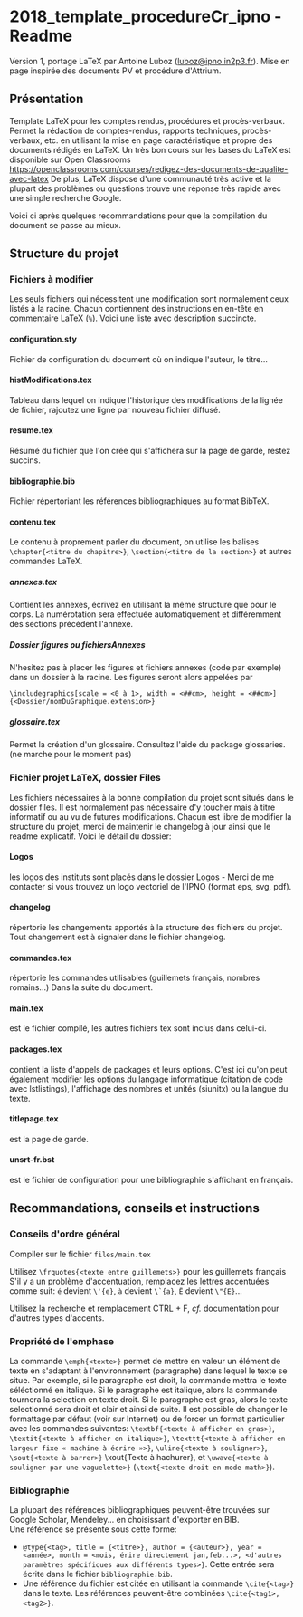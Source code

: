 # 2018_template_procedureCr_ipno - Readme
Version 1, portage LaTeX par Antoine Luboz (luboz@ipno.in2p3.fr). Mise en page inspirée des documents PV et procédure d'Attrium.
## Présentation
Template LaTeX pour les comptes rendus, procédures et procès-verbaux.
Permet la rédaction de comptes-rendus, rapports techniques, procès-verbaux, etc. en utilisant la mise en page caractéristique et propre des documents rédigés en LaTeX.
Un très bon cours sur les bases du LaTeX est disponible sur Open Classrooms  https://openclassrooms.com/courses/redigez-des-documents-de-qualite-avec-latex
De plus, LaTeX dispose d'une communauté très active et la plupart des problèmes ou questions trouve une réponse très rapide avec une simple recherche Google.

Voici ci après quelques recommandations pour que la compilation du document se passe au mieux.

## Structure du projet
    
### Fichiers à modifier
Les seuls fichiers qui nécessitent une modification sont normalement ceux listés à la racine. Chacun contiennent des instructions en en-tête en commentaire LaTeX (`%`). Voici une liste avec description succincte.
#### configuration.sty
Fichier de configuration du document où on indique l'auteur, le titre...
#### histModifications.tex
Tableau dans lequel on indique l'historique des modifications de la lignée de fichier, rajoutez une ligne par nouveau fichier diffusé.
#### resume.tex
Résumé du fichier que l'on crée qui s'affichera sur la page de garde, restez succins.
#### bibliographie.bib
Fichier répertoriant les références bibliographiques au format BibTeX.
#### contenu.tex
Le contenu à proprement parler du document, on utilise les balises `\chapter{<titre du chapitre>}`, `\section{<titre de la section>}` et autres commandes LaTeX.
##### annexes.tex
Contient les annexes, écrivez en utilisant la même structure que pour le corps. La numérotation sera effectuée automatiquement et différemment des sections précédent l'annexe.
##### Dossier figures ou fichiersAnnexes
N'hesitez pas à placer les figures et fichiers annexes (code par exemple) dans un dossier à la racine. Les figures seront alors appelées par
```{tex}
\includegraphics[scale = <0 à 1>, width = <##cm>, height = <##cm>]{<Dossier/nomDuGraphique.extension>}
```
##### glossaire.tex
Permet la création d'un glossaire. Consultez l'aide du package glossaries. (ne marche pour le moment pas)

### Fichier projet LaTeX, dossier Files
Les fichiers nécessaires à la bonne compilation du projet sont situés dans le dossier files. Il est normalement pas nécessaire d'y toucher mais à titre informatif ou au vu de futures modifications. Chacun est libre de modifier la structure du projet, merci de maintenir le changelog à jour ainsi que le readme explicatif. Voici le détail du dossier:
#### Logos
les logos des instituts sont placés dans le dossier Logos - Merci de me contacter si vous trouvez un logo vectoriel de l'IPNO (format eps, svg, pdf).
#### changelog
répertorie les changements apportés à la structure des fichiers du projet. Tout changement est à signaler dans le fichier changelog.
#### commandes.tex
répertorie les commandes utilisables (guillemets français, nombres romains...) Dans la suite du document.
#### main.tex
est le fichier compilé, les autres fichiers tex sont inclus dans celui-ci.
#### packages.tex
contient la liste d'appels de packages et leurs options. C'est ici qu'on peut également modifier les options du langage informatique (citation de code avec lstlistings), l'affichage des nombres et unités (siunitx) ou la langue du texte.
#### titlepage.tex
est la page de garde.
#### unsrt-fr.bst
est le fichier de configuration pour une bibliographie s'affichant en français.

## Recommandations, conseils et instructions
### Conseils d'ordre général
Compiler sur le fichier ```files/main.tex```

Utilisez `\frquotes{<texte entre guillemets>}` pour les guillemets français
S'il y a un problème d'accentuation, remplacez les lettres accentuées comme suit: `é` devient ```\'{e}```, `à` devient ```\`{a}```, `Ë` devient ```\"{E}```...

Utilisez la recherche et remplacement CTRL + F, _cf._ documentation pour d'autres types d'accents.

### Propriété de l'emphase
La commande `\emph{<texte>}` permet de mettre en valeur un élément de texte en s'adaptant à l'environnement (paragraphe) dans lequel le texte se situe. Par exemple, si le paragraphe est droit, la commande mettra le texte séléctionné en italique. Si le paragraphe est italique, alors la commande tournera la selection en texte droit. Si le paragraphe est gras, alors le texte selectionné sera droit et clair et ainsi de suite. Il est possible de changer le formattage par défaut (voir sur Internet) ou de forcer un format particulier avec les commandes suivantes: `\textbf{<texte à afficher en gras>}`, `\textit{<texte à afficher en italique>}`, `\texttt{<texte à afficher en largeur fixe « machine à écrire »>}`, `\uline{<texte à souligner>}`, `\sout{<texte à barrer>}`
\xout{Texte à hachurer}, et `\uwave{<texte à souligner par une vaguelette>}`  (`\text{<texte droit en mode math>}`).

### Bibliographie
La plupart des références bibliographiques peuvent-être trouvées sur Google Scholar, Mendeley... en choisissant d'exporter en BIB.  
Une référence se présente sous cette forme:
- ```@type{<tag>, title = {<titre>}, author = {<auteur>}, year = <année>, month = <mois, érire directement jan,feb...>, <d'autres paramètres spécifiques aux différents types>}```. Cette entrée sera écrite dans le fichier `bibliographie.bib`.
- Une référence du fichier est citée en utilisant la commande `\cite{<tag>}` dans le texte. Les références peuvent-être combinées `\cite{<tag1>,<tag2>}`.
